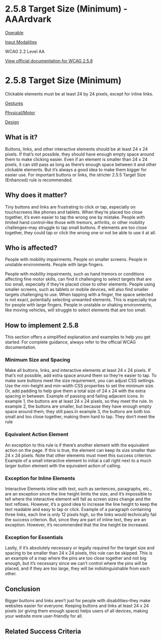 # 2.5.8 Target Size (Minimum) - AAArdvark

[Operable](https://aaardvarkaccessibility.com/wcag-principle/operable/)

[Input Modalities](https://aaardvarkaccessibility.com/wcag-guideline/input-modalities/)

WCAG 2.2
Level AA

[View official documentation for WCAG 2.5.8](https://www.w3.org/WAI/WCAG22/Understanding/target-size-minimum.html)

# 2.5.8 Target Size (Minimum)

Clickable elements must be at least 24 by 24 pixels, except for inline links.

[Gestures](https://aaardvarkaccessibility.com/wcag-theme/gestures/) 

 

[Physical/Motor](https://aaardvarkaccessibility.com/wcag-disability/physical-motor/) 

 

[Design](https://aaardvarkaccessibility.com/wcag-responsibility/design/) 

## What is it?

Buttons, links, and other interactive elements should be at least 24 x 24 pixels. If that’s not possible, they should have enough empty space around them to make clicking easier.
Even if an element is smaller than 24 x 24 pixels, it can still pass as long as there’s enough space between it and other clickable elements. But it’s always a good idea to make them bigger for easier use.
For important buttons or links, the stricter 2.5.5 Target Size (Enhanced) rule is recommended.

## Why does it matter?

Tiny buttons and links are frustrating to click or tap, especially on touchscreens like phones and tablets. When they’re placed too close together, it’s even easier to tap the wrong one by mistake.
People with limited hand control–like those with tremors, arthritis, or other mobility challenges–may struggle to tap small buttons. If elements are too close together, they could tap or click the wrong one or not be able to use it at all.

## Who is affected?

People with mobility impairments. People on smaller screens. People in unstable environments. People with large fingers.

People with mobility impairments, such as hand tremors or conditions affecting fine motor skills, can find it challenging to select targets that are too small, especially if they’re placed close to other elements.
People using smaller screens, such as tablets or mobile devices, will also find smaller targets challenging to use. When tapping with a finger, the space selected is not exact, potentially selecting unwanted elements. This is especially true for people with large fingers.
People in unstable or shaking environments, like moving vehicles, will struggle to select elements that are too small.

## How to implement 2.5.8

This section offers a simplified explanation and examples to help you get started. For complete guidance, always refer to the official WCAG documentation.

### Minimum Size and Spacing

Make all buttons, links, and interactive elements at least 24 x 24 pixels. If that’s not possible, add extra space around them so they’re easier to tap.
To make sure buttons meet the size requirement, you can adjust CSS settings. Use the min-height and min-width CSS properties to set the minimum size. Or, add padding to help give them a total size of 24 x 24 with the extra spacing in between.
Example of passing and failing adjacent icons. In example 1, the buttons are at least 24 x 24 pixels, so they meet the rule. In example 2, the buttons are smaller, but because they have enough empty space around them, they still pass.In example 3, the buttons are both too small and too close together, making them hard to tap. They don’t meet the rule
### Equivalent Action Element

An exception to this rule is if there’s another element with the equivalent action on the page. If this is true, the element can keep its size smaller than 24 x 24 pixels. Note that other elements must meet this success criterion.
Example of a small interactive element to initial a call right next to a much larger button element with the equivalent action of calling.
### Exception for Inline Elements

Interactive Elements inline with text, such as sentences, paragraphs, etc., are an exception since the line height limits the size, and it’s impossible to tell where the interactive element will fall as screen sizes change and the text reflows.
However, it’s a good idea to increase the line height to keep the text readable and easy to tap or click.
Example of a paragraph containing three links, each line is only 12 pixels high, so the links would technically fail the success criterion. But, since they are part of inline text, they are an exception. However, it’s recommended that the line height be increased.
### Exception for Essentials

Lastly, if it’s absolutely necessary or legally required for the target size and spacing to be smaller than 24 x 24 pixels, this rule can be skipped.
This is an example of a map where the pins are too close together and not big enough, but it’s necessary since we can’t control where the pins will be placed, and if they are too large, they will be indistinguishable from each other.

## Conclusion

Bigger buttons and links aren’t just for people with disabilities–they make websites easier for everyone. Keeping buttons and links at least 24 x 24 pixels (or giving them enough space) helps users of all devices, making your website more user-friendly for all.

## Related Success Criteria

